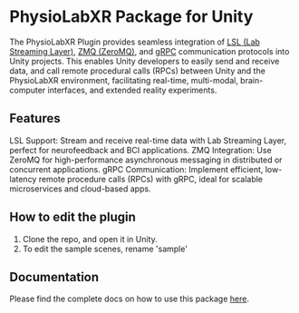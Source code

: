 # PhysioLabXR Package for Unity
The PhysioLabXR Plugin provides seamless integration of [LSL (Lab Streaming Layer)](https://labstreaminglayer.readthedocs.io/info/intro.html), 
[ZMQ (ZeroMQ)](https://zeromq.org/), and [gRPC](https://grpc.io/) communication 
protocols into Unity projects. This enables Unity developers to easily send and receive data, and call remote procedural calls (RPCs)
between Unity and the PhysioLabXR environment, facilitating real-time, multi-modal, brain-computer interfaces, and extended reality experiments.

## Features
LSL Support: Stream and receive real-time data with Lab Streaming Layer, perfect for neurofeedback and BCI applications.
ZMQ Integration: Use ZeroMQ for high-performance asynchronous messaging in distributed or concurrent applications.
gRPC Communication: Implement efficient, low-latency remote procedure calls (RPCs) with gRPC, ideal for scalable microservices and cloud-based apps.

## How to edit the plugin
1. Clone the repo, and open it in Unity.
2. To edit the sample scenes, rename 'sample'

## Documentation
Please find the complete docs on how to use this package [here](https://physiolabxrdocs.readthedocs.io/en/latest/LSLZMQUnityPackage.html).
